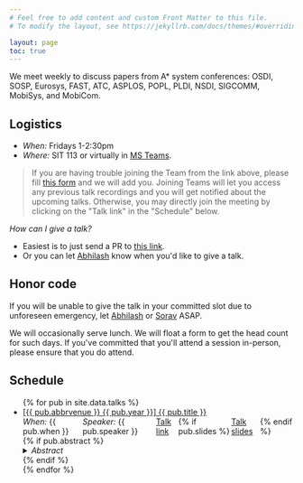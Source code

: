```yaml
---
# Feel free to add content and custom Front Matter to this file.
# To modify the layout, see https://jekyllrb.com/docs/themes/#overriding-theme-defaults

layout: page
toc: true
---
```

We meet weekly to discuss papers from A\* system conferences: OSDI, SOSP,
Eurosys, FAST, ATC, ASPLOS, POPL, PLDI, NSDI, SIGCOMM, MobiSys, and MobiCom.

## Logistics

* *When:* Fridays 1-2:30pm
* *Where:* SIT 113 or virtually in [MS Teams](https://teams.microsoft.com/l/team/19%3aRCfaq891_efLuFCzx8w4qEjO4sFxH6d_7rQvBkWUwgc1%40thread.tacv2/conversations?groupId=7329f207-f51b-439c-90b2-36896cc7eeaa&tenantId=624d5c4b-45c5-4122-8cd0-44f0f84e945d).

> If you are having trouble joining the Team from the link above, please fill
[this form](https://forms.gle/Pv17nNVFrSaHPL2t6) and we will add you. Joining
Teams will let you access any previous talk recordings and you will get notified
about the upcoming talks. Otherwise, you may directly join the meeting by
clicking on the "Talk link" in the "Schedule" below.

*How can I give a talk?* 
* Easiest is to just send a PR to [this link](https://github.com/systems-rg/systems-rg.github.io).
* Or you can let [Abhilash](mailto:ajindal@cse.iitd.ac.in) know when you'd like to give a talk.

## Honor code
If you will be unable to give the talk in your committed slot due to unforeseen
emergency, let [Abhilash](mailto:ajindal@cse.iitd.ac.in) or
[Sorav](mailto:sbansal@iitd.ac.in) ASAP.

We will occasionally serve lunch. We will float a form to get the head count
for such days.  If you've committed that you'll attend a session in-person,
	please ensure that you do attend. 

## Schedule
<ul>
{% for pub in site.data.talks %}
<li>
	<a href="{{ pub.url }}" target="_blank">[{{ pub.abbrvenue }} {{ pub.year }}] {{ pub.title }}</a>
	<br/>
	<div style="justify-content: space-between; display: flex">
		<span> <i>When:</i> {{ pub.when }}</span>
		<span> <i>Speaker:</i> {{ pub.speaker }} </span> 
		<span> <a href="{{ pub.talk }}" target="_blank">Talk link</a> </span>
		{% if pub.slides %}
			<span> <a href="{{ pub.slides }}" target="_blank">Talk slides</a> </span>
		{% endif %}
	</div>
	{% if pub.abstract %}
		<details>
			<summary><i>Abstract</i></summary>
			{{ pub.abstract }}
		</details>
	{% endif %}
	<br>
</li>
{% endfor %}
</ul>
